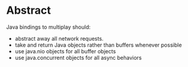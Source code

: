 Abstract
========

Java bindings to multiplay should:
- abstract away all network requests.
- take and return Java objects rather than buffers whenever possible
- use java.nio objects for all buffer objects
- use java.concurrent objects for all async behaviors

 
